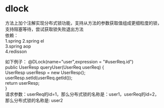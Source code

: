 # dlock
方法上加个注解实现分布式锁功能，支持从方法的参数获取值组成更细粒度的锁，支持阻塞等待，尝试获取锁失败退出方法  
依赖：  
    1.spring
    2.spring el  
    3.spring aop  
    4.redisson  

如下例子： 
@DLock(name="user",expression = "#userReq.id")  
public UserResp queryUser(UserReq userReq) {  
    UserResp userResp = new UserResp();  
    userResp.setId(userReq.getId());  
    return userResp;  
}  
请求参数：userReq的id=1，那么分布式锁的名称是：user1，userReq的id=2，那么分布式锁的名称是: user2  
